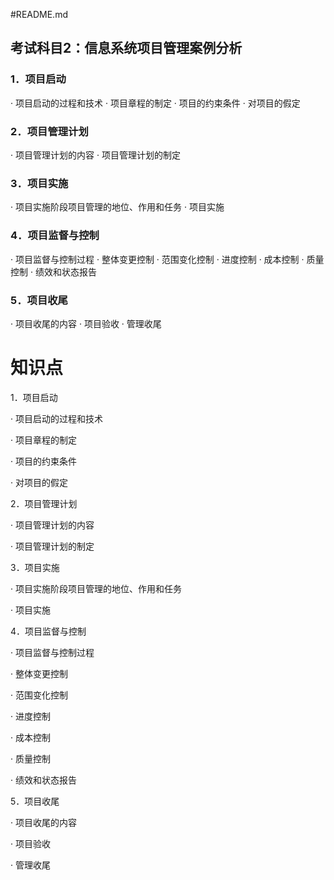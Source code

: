 #README.md


## 考试科目2：信息系统项目管理案例分析

### 1．项目启动 
· 项目启动的过程和技术 
· 项目章程的制定 
· 项目的约束条件 
· 对项目的假定 

### 2．项目管理计划 
· 项目管理计划的内容 
· 项目管理计划的制定 

### 3．项目实施 
· 项目实施阶段项目管理的地位、作用和任务 
· 项目实施 

### 4．项目监督与控制 
· 项目监督与控制过程 
· 整体变更控制 
· 范围变化控制 
· 进度控制 
· 成本控制 
· 质量控制 
· 绩效和状态报告 

### 5．项目收尾 
· 项目收尾的内容 
· 项目验收 
· 管理收尾 



# 知识点

1．项目启动 

· 项目启动的过程和技术 

· 项目章程的制定 

· 项目的约束条件 

· 对项目的假定 

2．项目管理计划 

· 项目管理计划的内容 

· 项目管理计划的制定 

3．项目实施 

· 项目实施阶段项目管理的地位、作用和任务 

· 项目实施 


4．项目监督与控制 

· 项目监督与控制过程 

· 整体变更控制 

· 范围变化控制 

· 进度控制 

· 成本控制 

· 质量控制 

· 绩效和状态报告 


5．项目收尾 

· 项目收尾的内容 

· 项目验收 

· 管理收尾 












